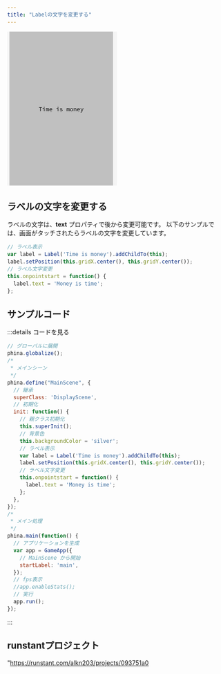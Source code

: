 ```yaml
---
title: "Labelの文字を変更する"
---
```


![change-label-text](/images/change-label-text.gif)

## ラベルの文字を変更する
ラベルの文字は、**text** プロパティで後から変更可能です。
以下のサンプルでは、画面がタッチされたらラベルの文字を変更しています。

```js
// ラベル表示
var label = Label('Time is money').addChildTo(this);
label.setPosition(this.gridX.center(), this.gridY.center());
// ラベル文字変更
this.onpointstart = function() {
  label.text = 'Money is time';
};
```

## サンプルコード
:::details コードを見る
```js
// グローバルに展開
phina.globalize();
/*
 * メインシーン
 */
phina.define("MainScene", {
  // 継承
  superClass: 'DisplayScene',
  // 初期化
  init: function() {
    // 親クラス初期化
    this.superInit();
    // 背景色
    this.backgroundColor = 'silver';
    // ラベル表示
    var label = Label('Time is money').addChildTo(this);
    label.setPosition(this.gridX.center(), this.gridY.center());
    // ラベル文字変更
    this.onpointstart = function() {
      label.text = 'Money is time';
    };
  },
});
/*
 * メイン処理
 */
phina.main(function() {
  // アプリケーションを生成
  var app = GameApp({
    // MainScene から開始
    startLabel: 'main',
  });
  // fps表示
  //app.enableStats();
  // 実行
  app.run();
});
```
:::

## runstantプロジェクト
"https://runstant.com/alkn203/projects/093751a0